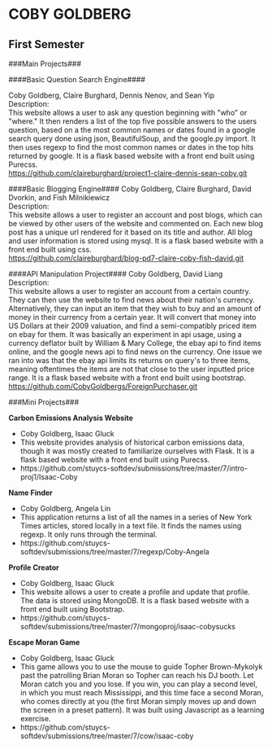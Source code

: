 COBY GOLDBERG
========

First Semester
--------

###Main Projects###

####Basic Question Search Engine####

Coby Goldberg, Claire Burghard, Dennis Nenov, and Sean Yip<br>
Description:<br>
This website allows a user to ask any question beginning with "who" or "where." It then renders a list of the top five possible answers to the users question, based on a the most common names or dates found in a google search query done using json, BeautifulSoup, and the google.py import. It then uses regexp to find the most common names or dates in the top hits returned by google. It is a flask based website with a front end built using Purecss.<br>
https://github.com/claireburghard/project1-claire-dennis-sean-coby.git


####Basic Blogging Engine####
Coby Goldberg, Claire Burghard, David Dvorkin, and Fish Milnikiewicz<br>
Description: <br>
This website allows a user to register an account and post blogs, which can be viewed by other users of the website and commented on. Each new blog post has a unique url rendered for it based on its title and author. All blog and user information is stored using mysql. It is a flask based website with a front end built using css. <br>
https://github.com/claireburghard/blog-pd7-claire-coby-fish-david.git

####API Manipulation Project####
Coby Goldberg, David Liang<br>
Description: <br>
This website allows a user to register an account from a certain country. They can then use the website to find news about their nation's currency. Alternatively, they can input an item that they wish to buy and an amount of money in their currency from a certain year. It will convert that money into US Dollars at their 2009 valuation, and find a semi-compatibly priced item on ebay for them. It was basically an experiment in api usage, using a currency deflator built by William & Mary College, the ebay api to find items online, and the google news api to find news on the currency. One issue we ran into was that the ebay api limits its returns on query's to three items, meaning oftentimes the items are not that close to the user inputted price range. It is a flask based website with a front end built using bootstrap. <br>
https://github.com/CobyGoldbergs/ForeignPurchaser.git

###Mini Projects###

<b>Carbon Emissions Analysis Website</b><ul>
<li>Coby Goldberg, Isaac Gluck</li>
<li>This website provides analysis of historical carbon emissions data, though it was mostly created to familiarize ourselves with Flask. It is a flask based website with a front end built using Purecss.</li>
<li>https://github.com/stuycs-softdev/submissions/tree/master/7/intro-proj1/Isaac-Coby</li></ul>


<b>Name Finder</b><ul>
<li>Coby Goldberg, Angela Lin</li>
<li>This application returns a list of all the names in a series of New York Times articles, stored locally in a text file. It finds the names using regexp. It only runs through the terminal.</li>
<li>https://github.com/stuycs-softdev/submissions/tree/master/7/regexp/Coby-Angela</li></ul>

<b>Profile Creator</b><ul>
<li>Coby Goldberg, Isaac Gluck</li>
<li>This website allows a user to create a profile and update that profile. The data is stored using MongoDB. It is a flask based website with a front end built using Bootstrap.</li>
<li>https://github.com/stuycs-softdev/submissions/tree/master/7/mongoproj/isaac-cobysucks</li></ul>

<b>Escape Moran Game</b><ul>
<li>Coby Goldberg, Isaac Gluck</li>
<li>This game allows you to use the mouse to guide Topher Brown-Mykolyk past the patrolling Brian Moran so Topher can reach his DJ booth. Let Moran catch you and you lose. If you win, you can play a second level, in which you must reach Mississippi, and this time face a second Moran, who comes directly at you (the first Moran simply moves up and down the screen in a preset pattern). It was built using Javascript as a learning exercise.</li>
<li>https://github.com/stuycs-softdev/submissions/tree/master/7/cow/isaac-coby</li></ul>
